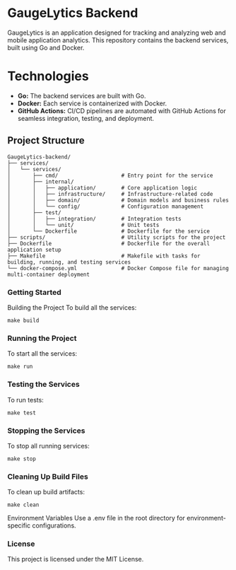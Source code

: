 # GaugeLytics Backend

GaugeLytics is an application designed for tracking and analyzing web and mobile application analytics. This repository contains the backend services, built using Go and Docker.

# Technologies

- **Go:** The backend services are built with Go.
- **Docker:** Each service is containerized with Docker.
- **GitHub Actions:** CI/CD pipelines are automated with GitHub Actions for seamless integration, testing, and deployment.

## Project Structure

```plaintext
GaugeLytics-backend/
├── services/
│   └── services/
│       ├── cmd/                    # Entry point for the service
│       ├── internal/
│       │   ├── application/        # Core application logic
│       │   ├── infrastructure/     # Infrastructure-related code
│       │   ├── domain/             # Domain models and business rules
│       │   └── config/             # Configuration management
│       ├── test/
│       │   ├── integration/        # Integration tests
│       │   └── unit/               # Unit tests
│       └── Dockerfile              # Dockerfile for the service
├── scripts/                        # Utility scripts for the project
├── Dockerfile                      # Dockerfile for the overall application setup
├── Makefile                        # Makefile with tasks for building, running, and testing services
└── docker-compose.yml              # Docker Compose file for managing multi-container deployment
```
### Getting Started

Building the Project
To build all the services:

```
make build
```
### Running the Project
To start all the services:

```
make run
```
### Testing the Services
To run tests:

```
make test
```
### Stopping the Services
To stop all running services:

```
make stop
```
### Cleaning Up Build Files
To clean up build artifacts:

```
make clean
```
Environment Variables
Use a .env file in the root directory for environment-specific configurations.

### License
This project is licensed under the MIT License.
